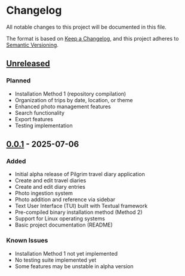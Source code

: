 # Changelog

All notable changes to this project will be documented in this file.

The format is based on [Keep a Changelog](https://keepachangelog.com/en/1.0.0/),
and this project adheres to [Semantic Versioning](https://semver.org/spec/v2.0.0.html).

## [Unreleased]

### Planned

- Installation Method 1 (repository compilation)
- Organization of trips by date, location, or theme
- Enhanced photo management features
- Search functionality
- Export features
- Testing implementation

## [0.0.1] - 2025-07-06

### Added

- Initial alpha release of Pilgrim travel diary application
- Create and edit travel diaries
- Create and edit diary entries
- Photo ingestion system
- Photo addition and reference via sidebar
- Text User Interface (TUI) built with Textual framework
- Pre-compiled binary installation method (Method 2)
- Support for Linux operating systems
- Basic project documentation (README)

### Known Issues

- Installation Method 1 not yet implemented
- No testing suite implemented yet
- Some features may be unstable in alpha version

[Unreleased]: https://github.com/username/pilgrim/compare/v0.0.1...HEAD

[0.0.1]: https://github.com/username/pilgrim/releases/tag/v0.0.1
